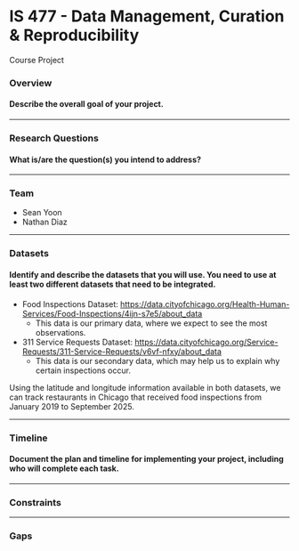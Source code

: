 # IS 477 - Data Management, Curation & Reproducibility
Course Project

### Overview
#### Describe the overall goal of your project.

---

### Research Questions
#### What is/are the question(s) you intend to address?

---

### Team
  * Sean Yoon
  * Nathan Diaz

---

### Datasets
#### Identify and describe the datasets that you will use. You need to use at least two different datasets that need to be integrated.
  * Food Inspections Dataset: https://data.cityofchicago.org/Health-Human-Services/Food-Inspections/4ijn-s7e5/about_data
    * This data is our primary data, where we expect to see the most observations. 
  * 311 Service Requests Dataset: https://data.cityofchicago.org/Service-Requests/311-Service-Requests/v6vf-nfxy/about_data
    * This data is our secondary data, which may help us to explain why certain inspections occur.

  Using the latitude and longitude information available in both datasets, we can track restaurants in Chicago that received food inspections from January 2019 to September 2025.

---
    
### Timeline
#### Document the plan and timeline for implementing your project, including who will complete each task.

---

### Constraints

---

### Gaps
